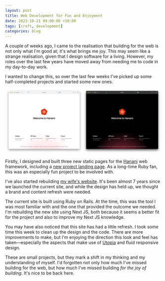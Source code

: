 ```yaml
---
layout: post
title: Web Development for Fun and Enjoyment
date: 2023-10-21 09:00:00 +10:00
tags: [craft, development]
categories: blog
---
```


A couple of weeks ago, I came to the realisation that building for the web is not only what I'm good at; it's what brings me joy. This may seem like a strange realisation, given that I design software for a living. However, my roles over the last few years have moved away from needing me to code in my day-to-day work.

I wanted to change this, so over the last few weeks I've picked up some half-completed projects and started some new ones.

![The new Hanami welcome page in light and dark mode](/images/hanami-homepage.png)

Firstly, I designed and built three new static pages for the [Hanani](https://hanamirb.org) web framework, including a [new project landing page](https://github.com/hanami/hanami/pull/1358). As a long-time Ruby fan, this was an especially fun project to be involved with.

I've also started rebuilding [my wife's website](https://maryannemoodie.com). It's been almost 7 years since we launched the current site, and while the design has held up, we thought a brand and content refresh were needed.

The current site is built using Ruby on Rails. At the time, this was the tool I was most familiar with and the one that provided the outcome we needed. I'm rebuilding the new site using Next JS, both because it seems a better fit for the project and also to improve my Next JS knowledge.

You may have also noticed that this site has had a little refresh. I took some time this week to clean up the design and the code. There are more improvements to make, but I'm enjoying the direction this look and feel has taken—especially the aspects that make use of [Utopia](https://utopia.fyi) and fluid responsive design. 

These are small projects, but they mark a shift in my thinking and my understanding of myself. I'd forgotten not only how much I've missed building for the web, but how much I've missed building *for the joy of building*. It's nice to be back here.